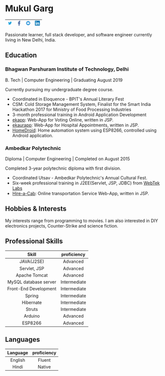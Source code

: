 # Mukul Garg

|<a href="http://bit.ly/ttm4mg"><img src="static/twitter_001.png" title="Tweet" alt="@m4MukulGarg" height="16" width="16"></a>|<a href="http://bit.ly/m4mgfb"><img src="static/facebook_001.png" title="Facebook Profile" alt="fb.com/m4MukulGarg" height="16" width="16"></a>|<a href="mailto:m4mukulgarg@live.com"><img src="static/email.png" title="Send an Email" alt="m4mukulgarg@live.com" height="16" width="16"></a>|<a href="http://bit.ly/m4mgLin"><img src="static/LinkedIn-34.png" title="Linkedin Profile" alt="m4mukulgarg@live.com" height="16" width="16"></a>|
|:-:|:-:|:-:|:-:|


Passionate learner, full stack developer, and software engineer currently living in New Delhi, India. 

## Education
### Bhagwan Parshuram Institute of Technology, Delhi
B. Tech | Computer Engineering | Graduating August 2019

Currently pursuing my undergraduate degree course.
* Coordinated in Eloquence - BPIT's Annual Literary Fest
* CSM: Cold Storage Management System, Finalist for the Smart India Hackathon 2017 for Ministry of Food Processing Industries
* 3-month professional training in Android Application Development 
* [ekapp](http://bit.ly/mg-ekapp): Web-App for Voting Online, written in JSP.
* [ekaurapp](http://bit.ly/mg-ekaurapp): Web-App for Hospital Appointments, written in JSP.
* [HomeDroid](http://bit.ly/mg-homedroid): Home automation system using ESP8266, controlled using Android application.

### Ambedkar Polytechnic
Diploma | Computer Engineering | Completed on August 2015

Completed 3-year polytechnic diploma with first division.
+ Coordinated Utsav - Ambedkar Polytechnic's Annual Cultural Fest.
+ Six-week professional training in J2EE(Servlet, JSP, JDBC) from [WebTek Labs](www.webteklabs.com/
)
+ [Hire-a-Cab](http://bit.ly/mg-hac): Online transportation Service Web-App, written in JSP. 

## Hobbies & Interests
My interests range from programming to movies. I am also interested in DIY electronics projects, Counter-Strike and science fiction.

## Professional Skills

|Skill                  | proficiency   |
|:---------------------:|:-------------:|
|JAVA(J2SE)             | Advanced      |
|Servlet, JSP           | Advanced      |
|Apache Tomcat          | Advanced      |
|MySQL database server  | Intermediate  |
|Front-End Development  | Intermediate  |
|Spring                 | Intermediate  |
|Hibernate              | Intermediate  |
|Struts                 | Intermediate  |
|Arduino                | Advanced      |
|ESP8266                | Advanced      |

## Languages

|Language | proficiency |
|:-------:|:-----------:|
|English  | Fluent      |
|Hindi    | Native      |
